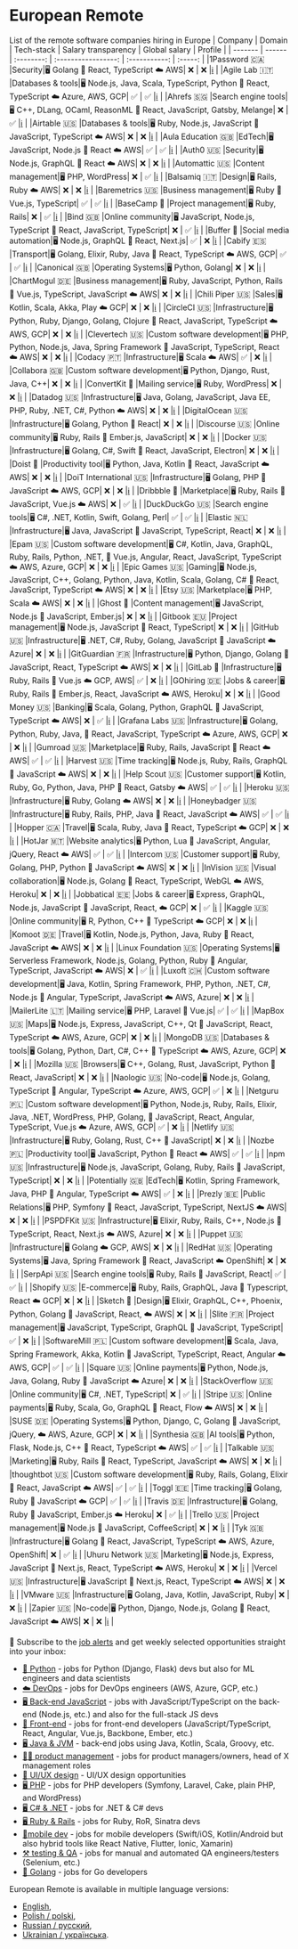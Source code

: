 # European Remote
List of the remote software companies hiring in Europe
| Company | Domain | Tech-stack | Salary transparency | Global salary | Profile |
| ------- | ------ | :--------: | :-----------------: | :-----------: | :-----: |
|1Password 🇨🇦 |Security|🖥 Golang 🎨 React, TypeScript ☁️ AWS| ❌ | ❌ |[ℹ️](https://europeanremote.com/teams/1password) |
|Agile Lab 🇮🇹 |Databases & tools|🖥 Node.js, Java, Scala, TypeScript, Python 🎨 React, TypeScript ☁️ Azure, AWS, GCP| ✅ | ✅ |[ℹ️](https://europeanremote.com/teams/agile-lab) |
|Ahrefs 🇸🇬 |Search engine tools|🖥 C++, DLang, OCaml, ReasonML 🎨 React, JavaScript, Gatsby, Melange| ❌ | ✅ |[ℹ️](https://europeanremote.com/teams/ahrefs) |
|Airtable 🇺🇸 |Databases & tools|🖥 Ruby, Node.js, JavaScript 🎨 JavaScript, TypeScript ☁️ AWS| ❌ | ❌ |[ℹ️](https://europeanremote.com/teams/airtable) |
|Aula Education 🇬🇧 |EdTech|🖥 JavaScript, Node.js 🎨 React ☁️ AWS| ✅ | ✅ |[ℹ️](https://europeanremote.com/teams/aula-education) |
|Auth0 🇺🇸 |Security|🖥 Node.js, GraphQL 🎨 React ☁️ AWS| ❌ | ❌ |[ℹ️](https://europeanremote.com/teams/auth0) |
|Automattic 🇺🇸 |Content management|🖥 PHP, WordPress| ❌ | ✅ |[ℹ️](https://europeanremote.com/teams/automattic) |
|Balsamiq 🇮🇹 |Design|🖥 Rails, Ruby ☁️ AWS| ❌ | ❌ |[ℹ️](https://europeanremote.com/teams/balsamiq) |
|Baremetrics 🇺🇸 |Business management|🖥 Ruby 🎨 Vue.js, TypeScript| ✅ | ✅ |[ℹ️](https://europeanremote.com/teams/baremetrics) |
|BaseCamp 🏡 |Project management|🖥 Ruby, Rails| ❌ | ✅ |[ℹ️](https://europeanremote.com/teams/basecamp) |
|Bind 🇬🇧 |Online community|🖥 JavaScript, Node.js, TypeScript 🎨 React, JavaScript, TypeScript| ❌ | ✅ |[ℹ️](https://europeanremote.com/teams/bind) |
|Buffer 🏡 |Social media automation|🖥 Node.js, GraphQL 🎨 React, Next.js| ✅ | ❌ |[ℹ️](https://europeanremote.com/teams/buffer) |
|Cabify 🇪🇸 |Transport|🖥 Golang, Elixir, Ruby, Java 🎨 React, TypeScript ☁️ AWS, GCP| ✅ | ✅ |[ℹ️](https://europeanremote.com/teams/cabify) |
|Canonical 🇬🇧 |Operating Systems|🖥 Python, Golang| ❌ | ❌ |[ℹ️](https://europeanremote.com/teams/canonical) |
|ChartMogul 🇩🇪 |Business management|🖥 Ruby, JavaScript, Python, Rails 🎨 Vue.js, TypeScript, JavaScript ☁️ AWS| ❌ | ❌ |[ℹ️](https://europeanremote.com/teams/chartmogul) |
|Chili Piper 🇺🇸 |Sales|🖥 Kotlin, Scala, Akka, Play ☁️ GCP| ❌ | ❌ |[ℹ️](https://europeanremote.com/teams/chili-piper) |
|CircleCI 🇺🇸 |Infrastructure|🖥 Python, Ruby, Django, Golang, Clojure 🎨 React, JavaScript, TypeScript ☁️ AWS, GCP| ❌ | ❌ |[ℹ️](https://europeanremote.com/teams/circleci) |
|Clevertech 🇺🇸 |Custom software development|🖥 PHP, Python, Node.js, Java, Spring Framework 🎨 JavaScript, TypeScript, React ☁️ AWS| ❌ | ❌ |[ℹ️](https://europeanremote.com/teams/clevertech) |
|Codacy 🇵🇹 |Infrastructure|🖥 Scala ☁️ AWS| ✅ | ❌ |[ℹ️](https://europeanremote.com/teams/codacy) |
|Collabora 🇬🇧 |Custom software development|🖥 Python, Django, Rust, Java, C++| ❌ | ❌ |[ℹ️](https://europeanremote.com/teams/collabora) |
|ConvertKit 🏡 |Mailing service|🖥 Ruby, WordPress| ❌ | ❌ |[ℹ️](https://europeanremote.com/teams/convertkit) |
|Datadog 🇺🇸 |Infrastructure|🖥 Java, Golang, JavaScript, Java EE, PHP, Ruby, .NET, C#, Python ☁️ AWS| ❌ | ❌ |[ℹ️](https://europeanremote.com/teams/datadog) |
|DigitalOcean 🇺🇸 |Infrastructure|🖥 Golang, Python 🎨 React| ❌ | ❌ |[ℹ️](https://europeanremote.com/teams/digitalocean) |
|Discourse 🇺🇸 |Online community|🖥 Ruby, Rails 🎨 Ember.js, JavaScript| ❌ | ❌ |[ℹ️](https://europeanremote.com/teams/discourse) |
|Docker 🇺🇸 |Infrastructure|🖥 Golang, C#, Swift 🎨 React, JavaScript, Electron| ❌ | ❌ |[ℹ️](https://europeanremote.com/teams/docker) |
|Doist 🏡 |Productivity tool|🖥 Python, Java, Kotlin 🎨 React, JavaScript ☁️ AWS| ❌ | ❌ |[ℹ️](https://europeanremote.com/teams/doist) |
|DoiT International 🇺🇸 |Infrastructure|🖥 Golang, PHP 🎨 JavaScript ☁️ AWS, GCP| ❌ | ❌ |[ℹ️](https://europeanremote.com/teams/doit) |
|Dribbble 🏡 |Marketplace|🖥 Ruby, Rails 🎨 JavaScript, Vue.js ☁️ AWS| ❌ | ✅ |[ℹ️](https://europeanremote.com/teams/dribbble) |
|DuckDuckGo 🇺🇸 |Search engine tools|🖥 C#, .NET, Kotlin, Swift, Golang, Perl| ✅ | ✅ |[ℹ️](https://europeanremote.com/teams/duckduckgo) |
|Elastic 🇳🇱 |Infrastructure|🖥 Java, JavaScript 🎨 JavaScript, TypeScript, React| ❌ | ❌ |[ℹ️](https://europeanremote.com/teams/elastic) |
|Epam 🇺🇸 |Custom software development|🖥 C#, Kotlin, Java, GraphQL, Ruby, Rails, Python, .NET, 🎨 Vue.js, Angular, React, JavaScript, TypeScript ☁️ AWS, Azure, GCP| ❌ | ❌ |[ℹ️](https://europeanremote.com/teams/epam) |
|Epic Games 🇺🇸 |Gaming|🖥 Node.js, JavaScript, C++, Golang, Python, Java, Kotlin, Scala, Golang, C# 🎨 React, JavaScript, TypeScript ☁️ AWS| ❌ | ❌ |[ℹ️](https://europeanremote.com/teams/epic-games) |
|Etsy 🇺🇸 |Marketplace|🖥 PHP, Scala ☁️ AWS| ❌ | ❌ |[ℹ️](https://europeanremote.com/teams/etsy) |
|Ghost 🏡 |Content management|🖥 JavaScript, Node.js 🎨 JavaScript, Ember.js| ❌ | ❌ |[ℹ️](https://europeanremote.com/teams/ghost) |
|Gitbook 🇪🇺 |Project management|🖥 Node.js, JavaScript 🎨 React, TypeScript| ❌ | ❌ |[ℹ️](https://europeanremote.com/teams/gitbook) |
|GitHub 🇺🇸 |Infrastructure|🖥 .NET, C#, Ruby, Golang, JavaScript 🎨 JavaScript ☁️ Azure| ❌ | ❌ |[ℹ️](https://europeanremote.com/teams/github) |
|GitGuardian 🇫🇷 |Infrastructure|🖥 Python, Django, Golang 🎨 JavaScript, React, TypeScript ☁️ AWS| ❌ | ❌ |[ℹ️](https://europeanremote.com/teams/gitguardian) |
|GitLab 🏡 |Infrastructure|🖥 Ruby, Rails 🎨 Vue.js ☁️ GCP, AWS| ✅ | ❌ |[ℹ️](https://europeanremote.com/teams/gitlab) |
|GOhiring 🇩🇪 |Jobs & career|🖥 Ruby, Rails 🎨 Ember.js, React, JavaScript ☁️ AWS, Heroku| ❌ | ❌ |[ℹ️](https://europeanremote.com/teams/gohiring) |
|Good Money 🇺🇸 |Banking|🖥 Scala, Golang, Python, GraphQL 🎨 JavaScript, TypeScript ☁️ AWS| ❌ | ✅ |[ℹ️](https://europeanremote.com/teams/good-money) |
|Grafana Labs 🇺🇸 |Infrastructure|🖥 Golang, Python, Ruby, Java, 🎨 React, JavaScript, TypeScript ☁️ Azure, AWS, GCP| ❌ | ❌ |[ℹ️](https://europeanremote.com/teams/grafana-labs) |
|Gumroad 🇺🇸 |Marketplace|🖥 Ruby, Rails, JavaScript 🎨 React ☁️ AWS| ✅ | ✅ |[ℹ️](https://europeanremote.com/teams/gumroad) |
|Harvest 🇺🇸 |Time tracking|🖥 Node.js, Ruby, Rails, GraphQL 🎨 JavaScript ☁️ AWS| ❌ | ❌ |[ℹ️](https://europeanremote.com/teams/harvest) |
|Help Scout 🇺🇸 |Customer support|🖥 Kotlin, Ruby, Go, Python, Java, PHP 🎨 React, Gatsby ☁️ AWS| ✅ | ✅ |[ℹ️](https://europeanremote.com/teams/help-scout) |
|Heroku 🇺🇸 |Infrastructure|🖥 Ruby, Golang ☁️ AWS| ❌ | ❌ |[ℹ️](https://europeanremote.com/teams/heroku) |
|Honeybadger 🇺🇸 |Infrastructure|🖥 Ruby, Rails, PHP, Java 🎨 React, JavaScript ☁️ AWS| ✅ | ✅ |[ℹ️](https://europeanremote.com/teams/honeybadger) |
|Hopper 🇨🇦 |Travel|🖥 Scala, Ruby, Java 🎨 React, TypeScript ☁️ GCP| ❌ | ❌ |[ℹ️](https://europeanremote.com/teams/hopper) |
|HotJar 🇲🇹 |Website analytics|🖥 Python, Lua 🎨 JavaScript, Angular, jQuery, React ☁️ AWS| ✅ | ✅ |[ℹ️](https://europeanremote.com/teams/hotjar) |
|Intercom 🇺🇸 |Customer support|🖥 Ruby, Golang, PHP, Python 🎨 JavaScript ☁️ AWS| ❌ | ❌ |[ℹ️](https://europeanremote.com/teams/intercom) |
|InVision 🇺🇸 |Visual collaboration|🖥 Node.js, Golang 🎨 React, TypeScript, WebGL ☁️ AWS, Heroku| ❌ | ❌ |[ℹ️](https://europeanremote.com/teams/invision) |
|Jobbatical 🇪🇪 |Jobs & career|🖥 Express, GraphQL, Node.js, JavaScript 🎨 JavaScript, React, ☁️ GCP| ❌ | ✅ |[ℹ️](https://europeanremote.com/teams/jobbatical) |
|Kaggle 🇺🇸 |Online community|🖥 R, Python, C++ 🎨 TypeScript ☁️ GCP| ❌ | ❌ |[ℹ️](https://europeanremote.com/teams/kaggle) |
|Komoot 🇩🇪 |Travel|🖥 Kotlin, Node.js, Python, Java, Ruby 🎨 React, JavaScript ☁️ AWS| ❌ | ❌ |[ℹ️](https://europeanremote.com/teams/komoot) |
|Linux Foundation 🇺🇸 |Operating Systems|🖥 Serverless Framework, Node.js, Golang, Python, Ruby 🎨 Angular, TypeScript, JavaScript ☁️ AWS| ❌ | ✅ |[ℹ️](https://europeanremote.com/teams/linux-foundation) |
|Luxoft 🇨🇭 |Custom software development|🖥 Java, Kotlin, Spring Framework, PHP, Python, .NET, C#, Node.js 🎨 Angular, TypeScript, JavaScript ☁️ AWS, Azure| ❌ | ❌ |[ℹ️](https://europeanremote.com/teams/luxoft) |
|MailerLite 🇱🇹 |Mailing service|🖥 PHP, Laravel 🎨 Vue.js| ✅ | ✅ |[ℹ️](https://europeanremote.com/teams/mailerlite) |
|MapBox 🇺🇸 |Maps|🖥 Node.js, Express, JavaScript, C++, Qt 🎨 JavaScript, React, TypeScript ☁️ AWS, Azure, GCP| ❌ | ❌ |[ℹ️](https://europeanremote.com/teams/mapbox) |
|MongoDB 🇺🇸 |Databases & tools|🖥 Golang, Python, Dart, C#, C++ 🎨 TypeScript ☁️ AWS, Azure, GCP| ❌ | ❌ |[ℹ️](https://europeanremote.com/teams/mongodb) |
|Mozilla 🇺🇸 |Browsers|🖥 C++, Golang, Rust, JavaScript, Python 🎨 React, JavaScript| ❌ | ❌ |[ℹ️](https://europeanremote.com/teams/mozilla) |
|Naologic 🇺🇸 |No-code|🖥 Node.js, Golang, TypeScript 🎨 Angular, TypeScript ☁️ Azure, AWS, GCP| ✅ | ❌ |[ℹ️](https://europeanremote.com/teams/naologic) |
|Netguru 🇵🇱 |Custom software development|🖥 Python, Node.js, Ruby, Rails, Elixir, Java, .NET, WordPress, PHP, Golang, 🎨 JavaScript, React, Angular, TypeScript, Vue.js ☁️ Azure, AWS, GCP| ✅ | ❌ |[ℹ️](https://europeanremote.com/teams/netguru) |
|Netlify 🇺🇸 |Infrastructure|🖥 Ruby, Golang, Rust, C++ 🎨 JavaScript| ❌ | ❌ |[ℹ️](https://europeanremote.com/teams/netlify) |
|Nozbe 🇵🇱 |Productivity tool|🖥 JavaScript, Python 🎨 React ☁️ AWS| ✅ | ✅ |[ℹ️](https://europeanremote.com/teams/nozbe) |
|npm 🇺🇸 |Infrastructure|🖥 Node.js, JavaScript, Golang, Ruby, Rails 🎨 JavaScript, TypeScript| ❌ | ❌ |[ℹ️](https://europeanremote.com/teams/npm) |
|Potentially 🇬🇧 |EdTech|🖥 Kotlin, Spring Framework, Java, PHP 🎨 Angular, TypeScript ☁️ AWS| ✅ | ❌ |[ℹ️](https://europeanremote.com/teams/potentially) |
|Prezly 🇧🇪 |Public Relations|🖥 PHP, Symfony 🎨 React, JavaScript, TypeScript, NextJS ☁️ AWS| ❌ | ❌ |[ℹ️](https://europeanremote.com/teams/prezly) |
|PSPDFKit 🇺🇸 |Infrastructure|🖥 Elixir, Ruby, Rails, C++, Node.js 🎨 TypeScript, React, Next.js ☁️ AWS, Azure| ❌ | ❌ |[ℹ️](https://europeanremote.com/teams/pspdfkit) |
|Puppet 🇺🇸 |Infrastructure|🖥 Golang ☁️ GCP, AWS| ❌ | ❌ |[ℹ️](https://europeanremote.com/teams/puppet) |
|RedHat 🇺🇸 |Operating Systems|🖥 Java, Spring Framework 🎨 React, JavaScript ☁️ OpenShift| ❌ | ❌ |[ℹ️](https://europeanremote.com/teams/redhat) |
|SerpApi 🇺🇸 |Search engine tools|🖥 Ruby, Rails 🎨 JavaScript, React| ✅ | ✅ |[ℹ️](https://europeanremote.com/teams/serpapi) |
|Shopify 🇺🇸 |E-commerce|🖥 Ruby, Rails, GraphQL, Java 🎨 Typescript, React ☁️ GCP| ❌ | ❌ |[ℹ️](https://europeanremote.com/teams/shopify) |
|Sketch 🏡 |Design|🖥 Elixir, GraphQL, C++, Phoenix, Python, Golang 🎨 JavaScript, React, ☁️ AWS| ❌ | ❌ |[ℹ️](https://europeanremote.com/teams/sketch) |
|Slite 🇫🇷 |Project management|🖥 JavaScript, TypeScript, GraphQL 🎨 JavaScript, TypeScript| ✅ | ❌ |[ℹ️](https://europeanremote.com/teams/slite) |
|SoftwareMill 🇵🇱 |Custom software development|🖥 Scala, Java, Spring Framework, Akka, Kotlin 🎨 JavaScript, TypeScript, React, Angular ☁️ AWS, GCP| ✅ | ✅ |[ℹ️](https://europeanremote.com/teams/softwaremill) |
|Square 🇺🇸 |Online payments|🖥 Python, Node.js, Java, Golang, Ruby 🎨 JavaScript ☁️ Azure| ❌ | ❌ |[ℹ️](https://europeanremote.com/teams/square) |
|StackOverflow 🇺🇸 |Online community|🖥 C#, .NET, TypeScript| ❌ | ✅ |[ℹ️](https://europeanremote.com/teams/stackoverflow) |
|Stripe 🇺🇸 |Online payments|🖥 Ruby, Scala, Go, GraphQL 🎨 React, Flow ☁️ AWS| ❌ | ❌ |[ℹ️](https://europeanremote.com/teams/stripe) |
|SUSE 🇩🇪 |Operating Systems|🖥 Python, Django, C, Golang 🎨 JavaScript, jQuery, ☁️ AWS, Azure, GCP| ❌ | ❌ |[ℹ️](https://europeanremote.com/teams/suse) |
|Synthesia 🇬🇧 |AI tools|🖥 Python, Flask, Node.js, C++ 🎨 React, TypeScript ☁️ AWS| ✅ | ✅ |[ℹ️](https://europeanremote.com/teams/synthesia) |
|Talkable 🇺🇸 |Marketing|🖥 Ruby, Rails 🎨 React, TypeScript, JavaScript ☁️ AWS| ❌ | ❌ |[ℹ️](https://europeanremote.com/teams/talkable) |
|thoughtbot 🇺🇸 |Custom software development|🖥 Ruby, Rails, Golang, Elixir 🎨 React, JavaScript ☁️ AWS| ✅ | ✅ |[ℹ️](https://europeanremote.com/teams/thoughtbot) |
|Toggl 🇪🇪 |Time tracking|🖥 Golang, Ruby 🎨 JavaScript ☁️ GCP| ✅ | ✅ |[ℹ️](https://europeanremote.com/teams/toggl) |
|Travis 🇩🇪 |Infrastructure|🖥 Golang, Ruby 🎨 JavaScript, Ember.js ☁️ Heroku| ❌ | ✅ |[ℹ️](https://europeanremote.com/teams/travis) |
|Trello 🇺🇸 |Project management|🖥 Node.js 🎨 JavaScript, CoffeeScript| ❌ | ❌ |[ℹ️](https://europeanremote.com/teams/trello) |
|Tyk 🇬🇧 |Infrastructure|🖥 Golang 🎨 React, JavaScript, TypeScript ☁️ AWS, Azure, OpenShift| ❌ | ✅ |[ℹ️](https://europeanremote.com/teams/tyk) |
|Uhuru Network 🇺🇸 |Marketing|🖥 Node.js, Express, JavaScript 🎨 Next.js, React, TypeScript ☁️ AWS, Heroku| ❌ | ❌ |[ℹ️](https://europeanremote.com/teams/uhuru-network) |
|Vercel 🇺🇸 |Infrastructure|🖥 JavaScript 🎨 Next.js, React, TypeScript ☁️ AWS| ❌ | ❌ |[ℹ️](https://europeanremote.com/teams/vercel) |
|VMware 🇺🇸 |Infrastructure|🖥 Golang, Java, Kotlin, JavaScript, Ruby| ❌ | ❌ |[ℹ️](https://europeanremote.com/teams/vmware) |
|Zapier 🇺🇸 |No-code|🖥 Python, Django, Node.js, Golang 🎨 React, JavaScript ☁️ AWS| ❌ | ❌ |[ℹ️](https://europeanremote.com/teams/zapier) |



📨 Subscribe to the [job alerts](https://europeanremote.com/alerts) and get weekly selected opportunities straight into your inbox:
* [🐍 Python](https://europeanremote.com/alerts/python) - jobs for Python (Django, Flask) devs but also for ML engineers and data scientists
* [☁️ DevOps](https://europeanremote.com/alerts/devops) - jobs for DevOps engineers (AWS, Azure, GCP, etc.)
* [🖥 Back-end JavaScript](https://europeanremote.com/alerts/backend-javascript) - jobs with JavaScript/TypeScript on the back-end (Node.js, etc.) and also for the full-stack JS devs
* [🎨 Front-end](https://europeanremote.com/alerts/front-end) - jobs for front-end developers (JavaScript/TypeScript, React, Angular, Vue.js, Backbone, Ember, etc.)
* [🖥 Java & JVM](https://europeanremote.com/alerts/jvm) - back-end jobs using Java, Kotlin, Scala, Groovy, etc.
* [🧙‍♀️ product management](https://europeanremote.com/alerts/product-management) - jobs for product managers/owners, head of X management roles
* [🎨 UI/UX design](https://europeanremote.com/alerts/ui-ux-design) - UI/UX design opportunities
* [🖥 PHP](https://europeanremote.com/alerts/php) - jobs for PHP developers (Symfony, Laravel, Cake, plain PHP, and WordPress)
* [🖥 C# & .NET](https://europeanremote.com/alerts/dot-net) - jobs for .NET & C# devs
* [🖥 Ruby & Rails](https://europeanremote.com/alerts/ruby-rails) - jobs for Ruby, RoR, Sinatra devs
* [📱mobile dev](https://europeanremote.com/alerts/mobile) - jobs for mobile developers (Swift/iOS, Kotlin/Android but also hybrid tools like React Native, Flutter, Ionic, Xamarin)
* [⚒️ testing & QA](https://europeanremote.com/alerts/qa-testing) - jobs for manual and automated QA engineers/testers (Selenium, etc.)
* [🦫 Golang](https://europeanremote.com/alerts/golang) - jobs for Go developers


European Remote is available in multiple language versions:

* [English](https://europeanremote.com/teams),
* [Polish / polski](https://europeanremote.com/pl/zespoly),
* [Russian / русский](https://europeanremote.com/ru/komandy),
* [Ukrainian / українська](https://europeanremote.com/ua/komandy). 
